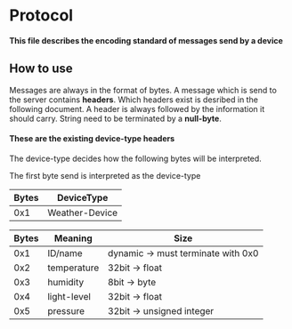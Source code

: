 # Protocol
#### This file describes the encoding standard of messages send by a device

## How to use
Messages are always in the format of bytes. A message which is send to the server contains **headers**. Which headers exist is desribed in the following document. A header is always followed by the information it should carry. String need to be terminated by a **null-byte**.

#### These are the existing device-type headers
The device-type decides how the following bytes will be interpreted.

The first byte send is interpreted as the device-type


| Bytes | DeviceType |
| --- | --- |
| 0x1 | Weather-Device |


| Bytes | Meaning | Size |
| --- | --- | --- |
| 0x1 | ID/name | dynamic -> must terminate with 0x0 |
| 0x2 | temperature | 32bit -> float
| 0x3 | humidity | 8bit -> byte |
| 0x4 | light-level | 32bit -> float |
| 0x5 | pressure | 32bit -> unsigned integer |